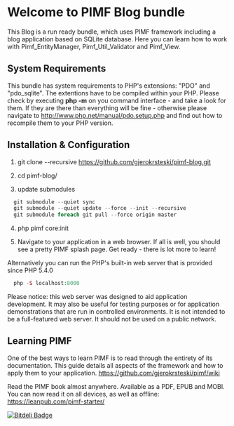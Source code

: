 Welcome to PIMF Blog bundle
===========================
This Blog is a run ready bundle, which uses PIMF framework including a blog application based on SQLite database.
Here you can learn how to work with Pimf_EntityManager, Pimf_Util_Validator and Pimf_View.

System Requirements
-------------------
This bundle has system requirements to PHP's extensions: "PDO" and "pdo_sqlite". The extentions
have to be compiled within your PHP. Please check by executing **php -m** on you command interface - and
take a look for them. If they are there than everything will be fine - otherwise please navigate
to http://www.php.net/manual/pdo.setup.php and find out how to recompile them to your PHP version.

Installation & Configuration
----------------------------

1. git clone --recursive https://github.com/gjerokrsteski/pimf-blog.git

2. cd pimf-blog/

3. update submodules
```php  
  git submodule --quiet sync
  git submodule --quiet update --force --init --recursive
  git submodule foreach git pull --force origin master
```

4. php pimf core:init

5. Navigate to your application in a web browser. If all is well, you should see a pretty PIMF splash page. Get ready - there is lot more to learn!
       
Alternatively you can run the PHP's built-in web server that is provided since PHP 5.4.0
  
```php   
  php -S localhost:8000
```

Please notice: this web server was designed to aid application development. It may also be useful for testing purposes or for 
application demonstrations that are run in controlled environments. It is not intended to be a full-featured web server. 
It should not be used on a public network.

Learning PIMF
-------------
One of the best ways to learn PIMF is to read through the entirety of its documentation. This guide details all aspects of the framework and how to apply them to your application. https://github.com/gjerokrsteski/pimf/wiki

Read the PIMF book almost anywhere. Available as a PDF, EPUB and MOBI. You can now read it on all devices, as well as offline: https://leanpub.com/pimf-starter/


[![Bitdeli Badge](https://d2weczhvl823v0.cloudfront.net/gjerokrsteski/pimf-blog/trend.png)](https://bitdeli.com/free "Bitdeli Badge")


